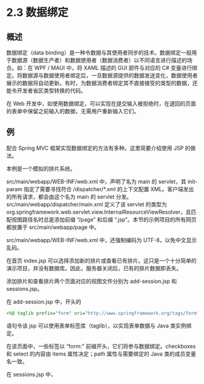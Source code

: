# 2.3 数据绑定

## 概述

数据绑定（data binding）是一种令数据与其使用者同步的技术。数据绑定一般用于数据源（数据生产者）和数据使用者（数据消费者）以不同语言进行描述的场合。如：在 WPF / MAUI 中，将 XAML 描述的 GUI 部件与对应的 C# 变量进行绑定。将数据源与数据使用者绑定后，一旦数据源提供的数据发送变化，数据使用者展示的数据将自动更新。有时，为数据消费者绑定其不直接接受的类型的数据，还能令开发者省区类型转换的代码。

在 Web 开发中，如使用数据绑定，可以实现在提交输入被拒绝时，在退回的页面的表单中保留之前输入的数据，无需用户重新输入它们。

## 例

配合 Spring MVC 框架实现数据绑定的方法有多种。这里简要介绍使用 JSP 的做法。

本例是一个模拟的排片系统。

src/main/webapp/WEB-INF/web.xml 中，声明了名为 main 的 servlet，其 init-param 指定了需要寻找符合 /dispatcher/*.xml 的上下文配置 XML。客户端发出的所有请求，都会由这个名为 main 的 servlet 分发。src/main/webapp/dispatcher/main.xml 定义了该 servlet 的类型为 org.springframework.web.servlet.view.InternalResourceViewResolver，且匹配视图路径名时总是添加前缀 “/page” 和后缀 “.jsp”。本节的示例项目的所有网页都放置于 src/main/webapp/page 中。

src/main/webapp/WEB-INF/web.xml 中，还强制编码为 UTF-8，以免中文显示乱码。

在首页 index.jsp 可以选择添加新的排片或查看已有排片。这只是一个十分简单的演示项目，并没有数据库。因此，服务器关闭后，已有的排片数据即丢失。

添加排片和查看排片两个页面对应的视图文件分别为 add-session.jsp 和 sessions.jsp。

在 add-session.jsp 中，开头的
```jsp
<%@ taglib prefix="form" uri="http://www.springframework.org/tags/form" %>
```
语句令该 jsp 可以使用表单标签库（taglib），以实现表单数据与 Java 类实例绑定。

在该页面中，一些标签以 “form:” 前缀开头，它们将参与数据绑定。checkboxes 和 select 的内容由 items 属性决定；path 属性与需要绑定的 Java 类的成员变量名一致。

在 sessions.jsp 中，